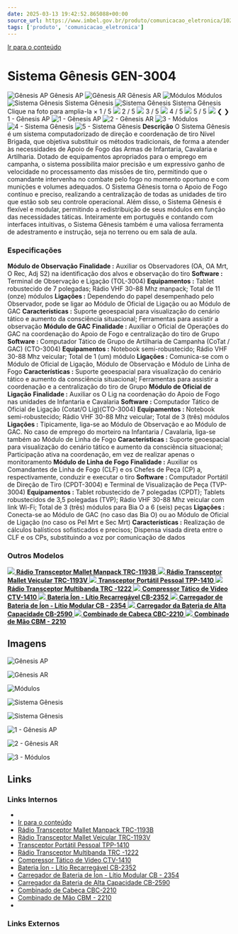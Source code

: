 ```yaml
---
date: 2025-03-13 19:42:52.865088+00:00
source_url: https://www.imbel.gov.br/produto/comunicacao_eletronica/102
tags: ['produto', 'comunicacao_eletronica']
---
```


[](https://www.imbel.gov.br/produto/comunicacao_eletronica/102)
[Ir para o conteúdo](https://www.imbel.gov.br/produto/comunicacao_eletronica/102#conteudo)
# Sistema Gênesis GEN-3004
![Gênesis AP](https://www.imbel.gov.br/storage/produto/102-1690912325.png)
Gênesis AP
![Gênesis AR](https://www.imbel.gov.br/storage/produto/102-1690912427.png)
Gênesis AR
![Módulos](https://www.imbel.gov.br/storage/produto/102-1690912764.jpg)
Módulos
![Sistema Gênesis](https://www.imbel.gov.br/storage/produto/102-1690912816.jpg)
Sistema Gênesis
![Sistema Gênesis](https://www.imbel.gov.br/storage/produto/102-1690912829.jpg)
Sistema Gênesis
Clique na foto para amplia-la 
×
1 / 5
![](https://www.imbel.gov.br/storage/produto/102-1690912325.png)
2 / 5
![](https://www.imbel.gov.br/storage/produto/102-1690912427.png)
3 / 5
![](https://www.imbel.gov.br/storage/produto/102-1690912764.jpg)
4 / 5
![](https://www.imbel.gov.br/storage/produto/102-1690912816.jpg)
5 / 5
![](https://www.imbel.gov.br/storage/produto/102-1690912829.jpg)
❮ ❯
1 - Gênesis AP 
![1 - Gênesis AP ](https://www.imbel.gov.br/storage/produto/102-1690912325.png)
![2 - Gênesis AR ](https://www.imbel.gov.br/storage/produto/102-1690912427.png)
![3 - Módulos ](https://www.imbel.gov.br/storage/produto/102-1690912764.jpg)
![4 - Sistema Gênesis ](https://www.imbel.gov.br/storage/produto/102-1690912816.jpg)
![5 - Sistema Gênesis ](https://www.imbel.gov.br/storage/produto/102-1690912829.jpg)
**Descrição**
O Sistema Gênesis é um sistema computadorizado de direção e coordenação de tiro Nível Brigada, que objetiva substituir os métodos tradicionais, de forma a atender às necessidades de Apoio de Fogo das Armas de Infantaria, Cavalaria e Artilharia.
Dotado de equipamentos apropriados para o emprego em campanha, o sistema possibilita maior precisão e um expressivo ganho de velocidade no processamento das missões de tiro, permitindo que o comandante intervenha no combate pelo fogo no momento oportuno e com munições e volumes adequados.
O Sistema Gênesis torna o Apoio de Fogo contínuo e preciso, realizando a centralização de todas as unidades de tiro que estão sob seu controle operacional. Além disso, o Sistema Gênesis é flexível e modular, permitindo a redistribuição de seus módulos em função das necessidades táticas.
Inteiramente em português e contando com interfaces intuitivas, o Sistema Gênesis também é uma valiosa ferramenta de adestramento e instrução, seja no terreno ou em sala de aula.
### Especificações
**Módulo de Observação**
**Finalidade :** Auxiliar os Observadores (OA, OA Mrt, O Rec, Adj S2) na identificação dos alvos e observação do tiro
**Software :** Terminal de Observação e Ligação (TOL-3004)
**Equipamentos :** Tablet robustecido de 7 polegadas; Rádio VHF 30-88 Mhz manpack; Total de 11 (onze) módulos
**Ligações :** Dependendo do papel desempenhado pelo Observador, pode se ligar ao Módulo de Oficial de Ligação ou ao Módulo de GAC
**Características :** Suporte geoespacial para visualização do cenário tático e aumento da consciência situacional; Ferramentas para assistir a observação
**Módulo de GAC**
**Finalidade :** Auxiliar o Oficial de Operações do GAC na coordenação do Apoio de Fogo e centralização do tiro de Grupo
**Software :** Computador Tático de Grupo de Artilharia de Campanha (CoTat / GAC) (CTO-3004)
**Equipamentos :** Notebook semi-robustecido; Rádio VHF 30-88 Mhz veicular; Total de 1 (um) módulo
**Ligações :** Comunica-se com o Módulo de Oficial de Ligação, Módulo de Observação e Módulo de Linha de Fogo
**Características :** Suporte geoespacial para visualização do cenário tático e aumento da consciência situacional; Ferramentas para assistir a coordenação e a centralização do tiro de Grupo
**Módulo de Oficial de Ligação**
**Finalidade :** Auxiliar os O Lig na coordenação do Apoio de Fogo nas unidades de Infantaria e Cavalaria
**Software :** Computador Tático de Oficial de Ligação (Cotat/O Lig)(CTO-3004)
**Equipamentos :** Notebook semi-robustecido; Rádio VHF 30-88 Mhz veicular; Total de 3 (três) módulos
**Ligações :** Tipicamente, liga-se ao Módulo de Observação e ao Módulo de GAC. No caso de emprego do morteiro na Infantaria / Cavalaria, liga-se também ao Módulo de Linha de Fogo
**Características :** Suporte geoespacial para visualização do cenário tático e aumento da consciência situacional; Participação ativa na coordenação, em vez de realizar apenas o monitoramento
**Módulo de Linha de Fogo**
**Finalidade :** Auxiliar os Comandantes de Linha de Fogo (CLF) e os Chefes de Peça (CP) a, respectivamente, conduzir e executar o tiro
**Software :** Computador Portátil de Direção de Tiro (CPDT-3004) e Terminal de Visualização de Peça (TVP-3004)
**Equipamentos :** Tablet robustecido de 7 polegadas (CPDT); Tablets robustecidos de 3,5 polegadas (TVP); Rádio VHF 30-88 Mhz veicular com link Wi-Fi; Total de 3 (três) módulos para Bia O a 6 (seis) peças
**Ligações :** Conecta-se ao Módulo de GAC (no caso das Bia O) ou ao Módulo de Oficial de Ligação (no caso os Pel Mrt e Sec Mrt)
**Características :** Realização de cálculos balísticos sofisticados e precisos; Dispensa visada direta entre o CLF e os CPs, substituindo a voz por comunicação de dados
### Outros Modelos
[ ![](https://www.imbel.gov.br/storage/produto/67-1690907932.png) **Rádio Transceptor Mallet Manpack TRC-1193B** ](https://www.imbel.gov.br/produto/comunicacao_eletronica/67)
[ ![](https://www.imbel.gov.br/storage/produto/68-1690907089.png) **Rádio Transceptor Mallet Veicular TRC-1193V** ](https://www.imbel.gov.br/produto/comunicacao_eletronica/68)
[ ![](https://www.imbel.gov.br/storage/produto/63-1680606513.png) **Transceptor Portátil Pessoal TPP-1410** ](https://www.imbel.gov.br/produto/comunicacao_eletronica/63)
[ ![](https://www.imbel.gov.br/storage/produto/70-1680608575.png) **Rádio Transceptor Multibanda TRC -1222** ](https://www.imbel.gov.br/produto/comunicacao_eletronica/70)
[ ![](https://www.imbel.gov.br/storage/produto/64-1680606780.png) **Compressor Tático de Vídeo CTV-1410** ](https://www.imbel.gov.br/produto/comunicacao_eletronica/64)
[ ![](https://www.imbel.gov.br/storage/produto/71-1680609926.png) **Bateria Íon - Lítio Recarregável CB-2352** ](https://www.imbel.gov.br/produto/comunicacao_eletronica/71)
[ ![](https://www.imbel.gov.br/storage/produto/73-1680610498.png) **Carregador de Bateria de Íon - Lítio Modular CB - 2354** ](https://www.imbel.gov.br/produto/comunicacao_eletronica/73)
[ ![](https://www.imbel.gov.br/storage/produto/76-1680611455.png) **Carregador da Bateria de Alta Capacidade CB-2590** ](https://www.imbel.gov.br/produto/comunicacao_eletronica/76)
[ ![](https://www.imbel.gov.br/storage/produto/82-1680615184.png) **Combinado de Cabeça CBC-2210** ](https://www.imbel.gov.br/produto/comunicacao_eletronica/82)
[ ![](https://www.imbel.gov.br/storage/produto/83-1680689417.png) **Combinado de Mão CBM - 2210** ](https://www.imbel.gov.br/produto/comunicacao_eletronica/83)
[ ](https://www.imbel.gov.br/produto/comunicacao_eletronica/102#home)


## Imagens

![Gênesis AP](https://www.imbel.gov.br/storage/produto/102-1690912325.png)

![Gênesis AR](https://www.imbel.gov.br/storage/produto/102-1690912427.png)

![Módulos](https://www.imbel.gov.br/storage/produto/102-1690912764.jpg)

![Sistema Gênesis](https://www.imbel.gov.br/storage/produto/102-1690912816.jpg)

![Sistema Gênesis](https://www.imbel.gov.br/storage/produto/102-1690912829.jpg)

![1 - Gênesis AP ](https://www.imbel.gov.br/storage/produto/102-1690912325.png)

![2 - Gênesis AR ](https://www.imbel.gov.br/storage/produto/102-1690912427.png)

![3 - Módulos ](https://www.imbel.gov.br/storage/produto/102-1690912764.jpg)



## Links

### Links Internos

- [](https://www.imbel.gov.br/produto/comunicacao_eletronica/102)
- [Ir para o conteúdo](https://www.imbel.gov.br/produto/comunicacao_eletronica/102#conteudo)
- [Rádio Transceptor Mallet Manpack TRC-1193B](https://www.imbel.gov.br/produto/comunicacao_eletronica/67)
- [Rádio Transceptor Mallet Veicular TRC-1193V](https://www.imbel.gov.br/produto/comunicacao_eletronica/68)
- [Transceptor Portátil Pessoal TPP-1410](https://www.imbel.gov.br/produto/comunicacao_eletronica/63)
- [Rádio Transceptor Multibanda TRC -1222](https://www.imbel.gov.br/produto/comunicacao_eletronica/70)
- [Compressor Tático de Vídeo CTV-1410](https://www.imbel.gov.br/produto/comunicacao_eletronica/64)
- [Bateria Íon - Lítio Recarregável CB-2352](https://www.imbel.gov.br/produto/comunicacao_eletronica/71)
- [Carregador de Bateria de Íon - Lítio Modular CB - 2354](https://www.imbel.gov.br/produto/comunicacao_eletronica/73)
- [Carregador da Bateria de Alta Capacidade CB-2590](https://www.imbel.gov.br/produto/comunicacao_eletronica/76)
- [Combinado de Cabeça CBC-2210](https://www.imbel.gov.br/produto/comunicacao_eletronica/82)
- [Combinado de Mão CBM - 2210](https://www.imbel.gov.br/produto/comunicacao_eletronica/83)
- [](https://www.imbel.gov.br/produto/comunicacao_eletronica/102#home)

### Links Externos


